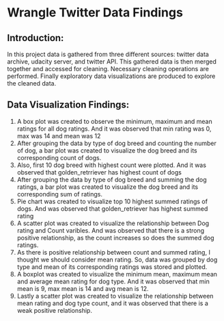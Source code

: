 
# Wrangle Twitter Data Findings
## Introduction:
In this project data is gathered from three different sources: twitter data archive, udacity server, and twitter API. This gathered data is then merged together and accessed for cleaning. Necessary cleaning operations are performed. Finally exploratory data visualizations are produced to explore the cleaned data.

## Data Visualization Findings:
1. A box plot was created to observe the minimum, maximum and mean ratings for all dog ratings. And it was observed that min rating was 0, max was 14 and mean was 12
2. After grouping the data by type of dog breed and counting the number of dog, a bar plot was created to visualize the dog breed and its corresponding count of dogs.
3. Also, first 10 dog breed with highest count were plotted. And it was observed that golden_retrriever has highest count of dogs
4. After grouping the data by type of dog breed and summing the dog ratings, a bar plot was created to visualize the dog breed and its corresponding sum of ratings.
5. Pie chart was created to visualize top 10 highest summed ratings of dogs. And was observed that golden_retriever has highest summed rating
6. A scatter plot was created to visualize the relationship between Dog rating and Count varibles. And was observed that there is a strong positive relationship, as the count increases so does the summed dog ratings.
7. As there is positive relationship between count and summed rating, I thought we should consider mean rating. So, data was grouped by dog type and mean of its corresponding ratings was stored and plotted.
8. A boxplot was created to visualize the minimum mean, maximum mean and average mean rating for dog type. And it was observed that min mean is 9, max mean is 14 and avg mean is 12.
9. Lastly a scatter plot was created to visualize the relationship between mean rating and dog type count, and it was observed that there is a weak positive relationship.
